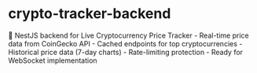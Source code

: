 # crypto-tracker-backend
🚀 NestJS backend for Live Cryptocurrency Price Tracker   - Real-time price data from CoinGecko API   - Cached endpoints for top cryptocurrencies   - Historical price data (7-day charts)   - Rate-limiting protection   - Ready for WebSocket implementation
